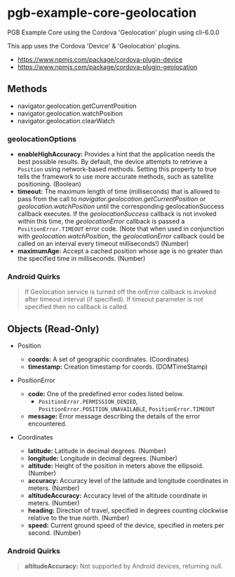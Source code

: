 # pgb-example-core-geolocation
PGB Example Core using the Cordova 'Geolocation' plugin using cli-6.0.0

This app uses the Cordova 'Device' & 'Geolocation' plugins.

* https://www.npmjs.com/package/cordova-plugin-device
* https://www.npmjs.com/package/cordova-plugin-geolocation

## Methods

* navigator.geolocation.getCurrentPosition
* navigator.geolocation.watchPosition
* navigator.geolocation.clearWatch

### geolocationOptions
* **enableHighAccuracy:** Provides a hint that the application needs the best possible results. By default, the device attempts to retrieve a `Position` using network-based methods. Setting this property to true tells the framework to use more accurate methods, such as satellite positioning. (Boolean)
* **timeout:** The maximum length of time (milliseconds) that is allowed to pass from the call to *navigator.geolocation.getCurrentPosition* or *geolocation.watchPosition* until the corresponding geolocationSuccess callback executes. If the _geolocationSuccess_ callback is not invoked within this time, the _geolocationError_ callback is passed a `PositionError.TIMEOUT` error code. (Note that when used in conjunction with *geolocation.watchPosition*, the _geolocationError_ callback could be called on an interval every timeout milliseconds!) (Number)
* **maximumAge:** Accept a cached position whose age is no greater than the specified time in milliseconds. (Number)


### Android Quirks
> If Geolocation service is turned off the onError callback is invoked after timeout interval (if specified). If timeout parameter is not specified then no callback is called.

## Objects (Read-Only)

* Position
  * **coords:** A set of geographic coordinates. (Coordinates)
  * **timestamp:** Creation timestamp for coords. (DOMTimeStamp)

* PositionError
  * **code:** One of the predefined error codes listed below.
    * `PositionError.PERMISSION_DENIED`, `PositionError.POSITION_UNAVAILABLE`, `PositionError.TIMEOUT`
  * **message:** Error message describing the details of the error encountered.

* Coordinates
  * **latitude:** Latitude in decimal degrees. (Number)
  * **longitude:** Longitude in decimal degrees. (Number)
  * **altitude:** Height of the position in meters above the ellipsoid. (Number)
  * **accuracy:** Accuracy level of the latitude and longitude coordinates in meters. (Number)
  * **altitudeAccuracy:** Accuracy level of the altitude coordinate in meters. (Number)
  * **heading:** Direction of travel, specified in degrees counting clockwise relative to the true north. (Number)
  * **speed:** Current ground speed of the device, specified in meters per second. (Number)

### Android Quirks
> **altitudeAccuracy:** Not supported by Android devices, returning null.


